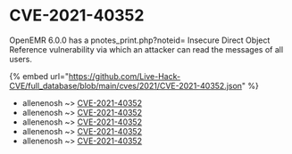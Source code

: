# CVE-2021-40352

OpenEMR 6.0.0 has a pnotes_print.php?noteid= Insecure Direct Object Reference vulnerability via which an attacker can read the messages of all users.

{% embed url="https://github.com/Live-Hack-CVE/full_database/blob/main/cves/2021/CVE-2021-40352.json" %}


* allenenosh ~> [CVE-2021-40352](https://www.alice-snow.ru/2021/database/cve-2021-40352/cve-2021-40352-allenenosh)
* allenenosh ~> [CVE-2021-40352](https://www.alice-snow.ru/2021/database/cve-2021-40352/cve-2021-40352-allenenosh)
* allenenosh ~> [CVE-2021-40352](https://www.alice-snow.ru/2021/database/cve-2021-40352/cve-2021-40352-allenenosh)
* allenenosh ~> [CVE-2021-40352](https://www.alice-snow.ru/2021/database/cve-2021-40352/cve-2021-40352-allenenosh)
* allenenosh ~> [CVE-2021-40352](https://www.alice-snow.ru/2021/database/cve-2021-40352/cve-2021-40352-allenenosh)